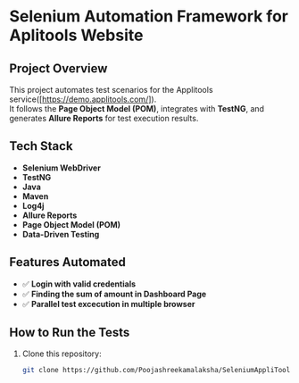 # Selenium Automation Framework for Aplitools Website

## **Project Overview**
This project automates test scenarios for the Applitools service([https://demo.applitools.com/]).  
It follows the **Page Object Model (POM)**, integrates with **TestNG**, and generates **Allure Reports** for test execution results.

## **Tech Stack**
- **Selenium WebDriver**
- **TestNG**
- **Java**
- **Maven**
- **Log4j**
- **Allure Reports**
- **Page Object Model (POM)**
- **Data-Driven Testing**

## **Features Automated**
- ✅ **Login with valid credentials**
- ✅ **Finding the sum of amount in Dashboard Page**
- ✅ **Parallel test excecution in multiple browser**

## **How to Run the Tests**
1. Clone this repository:
   ```sh
   git clone https://github.com/Poojashreekamalaksha/SeleniumAppliTools
